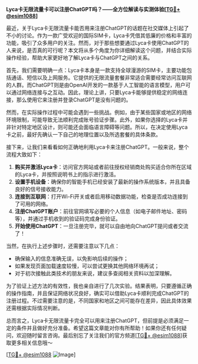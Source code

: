 **Lyca卡无限流量卡可以注册ChatGPT吗？——全方位解读与实测体验[[TG💪+ @esim1088](https://t.me/s/esim1088)]**

最近，关于Lyca卡无限流量卡能否用来注册ChatGPT的话题在社交媒体上引起了不小的讨论。作为一款广受欢迎的国际SIM卡，Lyca卡凭借其低廉的价格和丰富的功能，吸引了众多用户的关注。然而，对于那些想要通过Lyca卡使用ChatGPT的人来说，是否真的可行呢？本文将从多个角度为你详细解读这个问题，并结合实际操作经验，帮助大家更好地了解Lyca卡与ChatGPT之间的关系。

首先，我们需要明确一点：Lyca卡本身是一款支持全球漫游的SIM卡，主要功能包括通话、短信以及上网服务。它提供的无限流量套餐非常适合需要经常访问互联网的人群。而ChatGPT则是由OpenAI开发的一款基于人工智能的语言模型，用户可以通过网络连接与之互动。因此，理论上讲，只要Lyca卡能够提供稳定的网络连接，那么使用它来注册并登录ChatGPT是没有问题的。

然而，在实际操作过程中可能会遇到一些挑战。例如，由于某些国家或地区的网络环境限制，可能导致无法顺利完成账号验证步骤。此外，如果你选择的Lyca卡并非针对特定地区设计，则可能还会面临语言障碍等问题。所以，在决定使用Lyca卡之前，最好先确认一下自己的地理位置以及所选套餐的具体条款。

接下来，让我们来看看如何正确地利用Lyca卡来注册ChatGPT。一般来说，整个流程大致如下：

1. **购买并激活Lyca卡**：访问官方网站或者前往授权经销商处购买适合你所在区域的Lyca卡，并按照说明书上的指示进行激活。
2. **设置手机设备**：确保你的智能手机已经安装了最新的操作系统版本，并且具备良好的信号接收能力。
3. **连接到互联网**：打开Wi-Fi开关或者启用移动数据功能，检查是否成功连接到了可用的网络。
4. **注册ChatGPT账户**：前往官网填写必要的个人信息（如电子邮件地址、密码等），并通过手机收到的验证码完成身份验证。
5. **开始使用ChatGPT**：一旦注册完毕，就可以自由地向ChatGPT提问或者交流了！

当然，在执行上述步骤时，还需要注意以下几点：
- 确保输入的信息准确无误，以免影响后续的操作；
- 如果发现页面加载速度较慢，可以尝试更换其他网络环境再试；
- 对于初次接触此类技术的朋友来说，建议多查阅相关资料以加深理解。

为了验证上述方法的有效性，我也亲自进行了几次实验。结果表明，只要遵循正确的操作指南，并且保证网络状况良好，确实可以借助Lyca卡顺利完成ChatGPT的注册过程。不过需要注意的是，不同国家和地区之间可能存在差异，因此具体效果还需根据实际情况判断。

总而言之，Lyca卡无限流量卡完全可以用来注册ChatGPT，但前提是必须满足一定的条件并且做好充分准备。希望这篇文章能对你有所帮助！如果你还有任何疑问，欢迎随时留言咨询。最后别忘了关注我们的官方频道[[TG💪+ @esim1088](https://t.me/s/esim1088)]获取更多相关信息哦～

[[TG💪+ @esim1088](https://t.me/s/esim1088) ![Image](https://i.postimg.cc/4NQfJmqS/Snipaste-2025-05-13-00-14-12.png)]